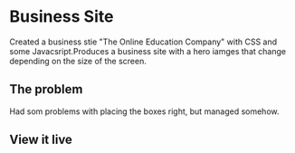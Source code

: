 # Business Site

Created a business stie "The Online Education Company" with CSS and some Javacsript.Produces a business site with a hero iamges that change depending on the size of the screen.

## The problem

Had som problems with placing the boxes right, but managed somehow.

## View it live

